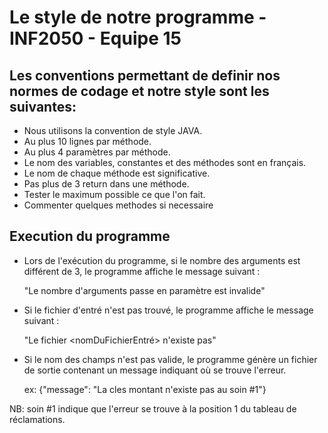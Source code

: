 # Le style de notre programme - INF2050 - Equipe 15


## Les conventions permettant de definir nos normes de codage et notre style sont les suivantes:

- Nous utilisons la convention de style JAVA.
- Au plus 10 lignes par méthode.
- Au plus 4 paramètres par méthode.
- Le nom des variables, constantes et des méthodes sont en français.
- Le nom de chaque méthode est significative.
- Pas plus de 3 return dans une méthode.
- Tester le maximum possible ce que l'on fait.
- Commenter quelques methodes si necessaire


## Execution du programme

- Lors de l'exécution du programme, si le nombre des arguments est différent de 3, le programme affiche le message suivant : 

    "Le nombre d'arguments passe en paramètre est invalide"

- Si le fichier d'entré n'est pas trouvé, le programme affiche le message suivant :

    "Le fichier <nomDuFichierEntré> n'existe pas"

- Si le nom des champs n'est pas valide, le programme génère un fichier de sortie contenant un message indiquant où se trouve l'erreur.

    ex:  {"message": "La cles montant n'existe pas au soin #1"}

NB: soin #1 indique que l'erreur se trouve à la position 1 du tableau de réclamations.